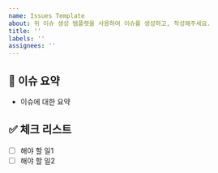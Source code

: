 ```yaml
---
name: Issues Template
about: 위 이슈 생성 템플렛을 사용하여 이슈를 생성하고, 작성해주세요.
title: ''
labels: ''
assignees: ''
---
```


## 📝 이슈 요약

<!-- 이유에 대하여 설명해주세요. -->
<!-- 아래 "이슈에 대한 요약" 은 지우고 작성해주세요.  -->

- 이슈에 대한 요약

## ✅ 체크 리스트

<!-- 해야 할 일을 적어주세요. -->

- [ ] 해야 할 일1
- [ ] 해야 할 일2
